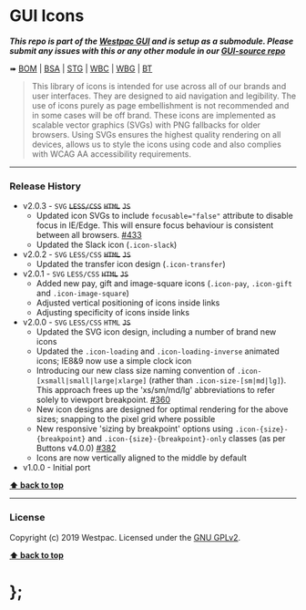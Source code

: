 GUI Icons
=========

***This repo is part of the [Westpac GUI](http://gel.westpacgroup.com.au/GUI/) and is setup as a submodule. Please submit any issues with this or any other module in our [GUI-source repo](https://github.com/WestpacCXTeam/GUI-source/issues)***

➠
[BOM](http://westpaccxteam.github.io/GUI-icons/tests/BOM/) |
[BSA](http://westpaccxteam.github.io/GUI-icons/tests/BSA/) |
[STG](http://westpaccxteam.github.io/GUI-icons/tests/STG/) |
[WBC](http://westpaccxteam.github.io/GUI-icons/tests/WBC/) |
[WBG](http://westpaccxteam.github.io/GUI-icons/tests/WBC/) |
[BT](http://westpaccxteam.github.io/GUI-icons/tests/BT/)

> This library of icons is intended for use across all of our brands and user interfaces. They are designed to aid navigation and legibility. The use of icons purely as page embellishment is not recommended and in some cases will be off brand. These icons are implemented as scalable vector graphics (SVGs) with PNG fallbacks for older browsers. Using SVGs ensures the highest quality rendering on all devices, allows us to style the icons using code and also complies with WCAG AA accessibility requirements.

----------------------------------------------------------------------------------------------------------------------------------------------------------------


### Release History

* v2.0.3 - `SVG` ~~`LESS/CSS`~~ ~~`HTML`~~ ~~`JS`~~
	* Updated icon SVGs to include `focusable="false"` attribute to disable focus in IE/Edge. This will ensure focus behaviour is consistent between all browsers.
		[#433](https://github.com/WestpacCXTeam/GUI-source/issues/433)
	* Updated the Slack icon (`.icon-slack`)
* v2.0.2 - `SVG` `LESS/CSS` ~~`HTML`~~ ~~`JS`~~
	* Updated the transfer icon design (`.icon-transfer`)
* v2.0.1 - `SVG` `LESS/CSS` ~~`HTML`~~ ~~`JS`~~
	* Added new pay, gift and image-square icons (`.icon-pay`, `.icon-gift` and `.icon-image-square`)
	* Adjusted vertical positioning of icons inside links
	* Adjusting specificity of icons inside links
* v2.0.0 - `SVG` `LESS/CSS` `HTML` ~~`JS`~~
	* Updated the SVG icon design, including a number of brand new icons
	* Updated the `.icon-loading` and `.icon-loading-inverse` animated icons; IE8&9 now use a simple clock icon
	* Introducing our new class size naming convention of `.icon-[xsmall|small|large|xlarge]` (rather than `.icon-size-[sm|md|lg]`). This approach frees up the 'xs/sm/md/lg' abbreviations to refer solely to viewport breakpoint.
		[#360](https://github.com/WestpacCXTeam/GUI-source/issues/360)
	* New icon designs are designed for optimal rendering for the above sizes; snapping to the pixel grid where possible
	* New responsive 'sizing by breakpoint' options using `.icon-{size}-{breakpoint}` and `.icon-{size}-{breakpoint}-only` classes (as per Buttons v4.0.0)
		[#382](https://github.com/WestpacCXTeam/GUI-source/issues/382)
	* Icons are now vertically aligned to the middle by default
* v1.0.0 - Initial port

**[⬆ back to top](#content)**


----------------------------------------------------------------------------------------------------------------------------------------------------------------


### License

Copyright (c) 2019 Westpac. Licensed under the [GNU GPLv2](https://raw.githubusercontent.com/WestpacCXTeam/GUI-icons/master/LICENSE).

**[⬆ back to top](#content)**

# };